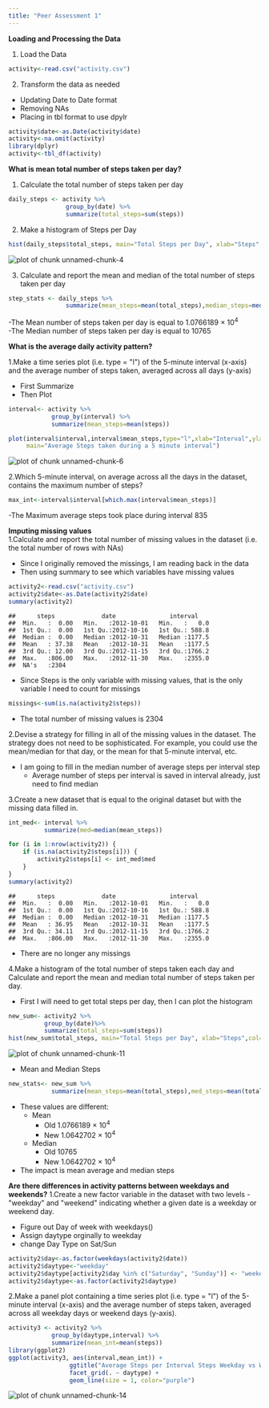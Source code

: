 ```yaml
---
title: "Peer Assessment 1"
---
```


**Loading and Processing the Data**

1. Load the Data 

```r
activity<-read.csv("activity.csv")
```

2. Transform the data as needed 
  - Updating Date to Date format 
  - Removing NAs
  - Placing in tbl format to use dpylr 

```r
activity$date<-as.Date(activity$date)
activity<-na.omit(activity)
library(dplyr)
activity<-tbl_df(activity)
```

**What is mean total number of steps taken per day?**

1. Calculate the total number of steps taken per day

```r
daily_steps <- activity %>%
                group_by(date) %>%
                summarize(total_steps=sum(steps))
```

2. Make a histogram of Steps per Day

```r
hist(daily_steps$total_steps, main="Total Steps per Day", xlab="Steps",col="purple")
```

![plot of chunk unnamed-chunk-4](figure/unnamed-chunk-4-1.png) 

3. Calculate and report the mean and median of the total number of steps taken per day

```r
step_stats <- daily_steps %>%
                summarize(mean_steps=mean(total_steps),median_steps=median(total_steps))
```

  -The Mean number of steps taken per day is equal to 1.0766189 &times; 10<sup>4</sup>  
  -The Median number of steps taken per day is equal to 10765  
  
**What is the average daily activity pattern?**

1.Make a time series plot (i.e. type = "l") of the 5-minute interval (x-axis) and the average number of steps taken, averaged across all days (y-axis)
  - First Summarize 
  - Then Plot 

```r
interval<- activity %>%
            group_by(interval) %>%
            summarize(mean_steps=mean(steps))

plot(interval$interval,interval$mean_steps,type="l",xlab="Interval",ylab = "Average Steps Taken",
     main="Average Steps taken during a 5 minute interval")
```

![plot of chunk unnamed-chunk-6](figure/unnamed-chunk-6-1.png) 

2.Which 5-minute interval, on average across all the days in the dataset, contains the maximum number of steps?

```r
max_int<-interval$interval[which.max(interval$mean_steps)]
```
-The Maximum average steps took place during interval 835
  
**Imputing missing values**  
1.Calculate and report the total number of missing values in the dataset (i.e. the total number of rows with NAs)
- Since I originally removed the missings, I am reading back in the data
- Then using summary to see which variables have missing values

```r
activity2<-read.csv("activity.csv")
activity2$date<-as.Date(activity2$date)
summary(activity2)
```

```
##      steps             date               interval     
##  Min.   :  0.00   Min.   :2012-10-01   Min.   :   0.0  
##  1st Qu.:  0.00   1st Qu.:2012-10-16   1st Qu.: 588.8  
##  Median :  0.00   Median :2012-10-31   Median :1177.5  
##  Mean   : 37.38   Mean   :2012-10-31   Mean   :1177.5  
##  3rd Qu.: 12.00   3rd Qu.:2012-11-15   3rd Qu.:1766.2  
##  Max.   :806.00   Max.   :2012-11-30   Max.   :2355.0  
##  NA's   :2304
```
- Since Steps is the only variable with missing values, that is the only variable I need to count for missings 
    

```r
missings<-sum(is.na(activity2$steps))
```
- The total number of missing values is 2304

2.Devise a strategy for filling in all of the missing values in the dataset. The strategy does not need to be sophisticated. For example, you could use the mean/median for that day, or the mean for that 5-minute interval, etc.  
- I am going to fill in the median number of average steps per interval step  
  - Average number of steps per interval is saved in interval already, just need to find median   
  
3.Create a new dataset that is equal to the original dataset but with the missing data filled in.  

```r
int_med<- interval %>%
          summarize(med=median(mean_steps))

for (i in 1:nrow(activity2)) {
    if (is.na(activity2$steps[i])) {
        activity2$steps[i] <- int_med$med
    }
}
summary(activity2)
```

```
##      steps             date               interval     
##  Min.   :  0.00   Min.   :2012-10-01   Min.   :   0.0  
##  1st Qu.:  0.00   1st Qu.:2012-10-16   1st Qu.: 588.8  
##  Median :  0.00   Median :2012-10-31   Median :1177.5  
##  Mean   : 36.95   Mean   :2012-10-31   Mean   :1177.5  
##  3rd Qu.: 34.11   3rd Qu.:2012-11-15   3rd Qu.:1766.2  
##  Max.   :806.00   Max.   :2012-11-30   Max.   :2355.0
```
- There are no longer any missings   

4.Make a histogram of the total number of steps taken each day and Calculate and report the mean and median total number of steps taken per day.  
- First I will need to get total steps per day, then I can plot the histogram  

```r
new_sum<- activity2 %>% 
          group_by(date)%>%
          summarize(total_steps=sum(steps))
hist(new_sum$total_steps, main="Total Steps per Day", xlab="Steps",col="purple")
```

![plot of chunk unnamed-chunk-11](figure/unnamed-chunk-11-1.png) 

- Mean and Median Steps   

```r
new_stats<- new_sum %>%
            summarize(mean_steps=mean(total_steps),med_steps=mean(total_steps))
```

- These values are different:  
    - Mean  
        - Old 1.0766189 &times; 10<sup>4</sup>  
        - New 1.0642702 &times; 10<sup>4</sup>  
    - Median  
        - Old 10765  
        - New 1.0642702 &times; 10<sup>4</sup>
- The impact is mean average and median steps 

**Are there differences in activity patterns between weekdays and weekends?**
1.Create a new factor variable in the dataset with two levels - "weekday" and "weekend" indicating whether a given date is a weekday or weekend day.
  - Figure out Day of week with weekdays()
  - Assign daytype orginally to weekday
  - change Day Type on Sat/Sun

```r
activity2$day<-as.factor(weekdays(activity2$date))
activity2$daytype<-"weekday"
activity2$daytype[activity2$day %in% c("Saturday", "Sunday")] <- "weekend"
activity2$daytype<-as.factor(activity2$daytype)
```

2.Make a panel plot containing a time series plot (i.e. type = "l") of the 5-minute interval (x-axis) and the average number of steps taken, averaged across all weekday days or weekend days (y-axis). 


```r
activity3 <- activity2 %>%
            group_by(daytype,interval) %>%
            summarize(mean_int=mean(steps))
library(ggplot2)
ggplot(activity3, aes(interval,mean_int)) +
                 ggtitle("Average Steps per Interval Steps Weekday vs Weekend") +
                 facet_grid(. ~ daytype) +
                 geom_line(size = 1, color="purple")
```

![plot of chunk unnamed-chunk-14](figure/unnamed-chunk-14-1.png) 
    

    
